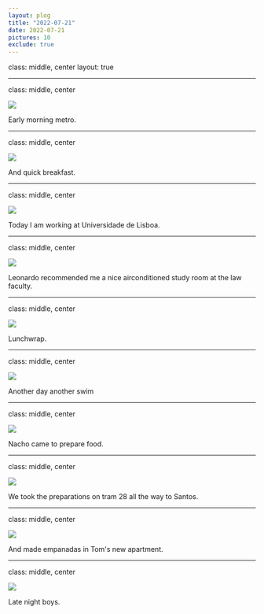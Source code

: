 ```yaml
---
layout: plog
title: "2022-07-21"
date: 2022-07-21
pictures: 10
exclude: true
---
```


class: middle, center
layout: true

---

class: middle, center

<img class="plog-picture" src="{{ site.baseurl }}/img/plog/2022-07-21/01.jpg" />

Early morning metro.

---

class: middle, center

<img class="plog-picture" src="{{ site.baseurl }}/img/plog/2022-07-21/02.jpg" />

And quick breakfast.

---

class: middle, center

<img class="plog-picture" src="{{ site.baseurl }}/img/plog/2022-07-21/03.jpg" />

Today I am working at Universidade de Lisboa.

---

class: middle, center

<img class="plog-picture" src="{{ site.baseurl }}/img/plog/2022-07-21/04.jpg" />

Leonardo recommended me a nice airconditioned study room at the law faculty.

---

class: middle, center

<img class="plog-picture" src="{{ site.baseurl }}/img/plog/2022-07-21/05.jpg" />

Lunchwrap.

---

class: middle, center

<img class="plog-picture" src="{{ site.baseurl }}/img/plog/2022-07-21/06.jpg" />

Another day another swim

---

class: middle, center

<img class="plog-picture" src="{{ site.baseurl }}/img/plog/2022-07-21/07.jpg" />

Nacho came to prepare food.

---

class: middle, center

<img class="plog-picture" src="{{ site.baseurl }}/img/plog/2022-07-21/08.jpg" />

We took the preparations on tram 28 all the way to Santos.

---

class: middle, center

<img class="plog-picture" src="{{ site.baseurl }}/img/plog/2022-07-21/09.jpeg" />

And made empanadas in Tom's new apartment.

---

class: middle, center

<img class="plog-picture" src="{{ site.baseurl }}/img/plog/2022-07-21/10.jpeg" />

Late night boys.

